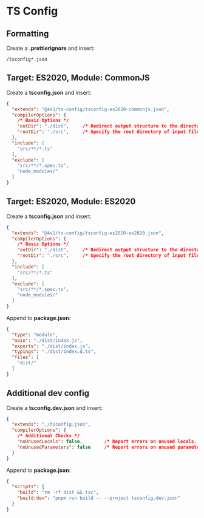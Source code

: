 # TS Config

## Formatting

Create a **.prettierignore** and insert:

```text
/tsconfig*.json
```

## Target: ES2020, Module: CommonJS

Create a **tsconfig.json** and insert:

```json
{
  "extends": "@4s1/ts-config/tsconfig-es2020-commonjs.json",
  "compilerOptions": {
    /* Basic Options */
    "outDir": "./dist",     /* Redirect output structure to the directory. */
    "rootDir": "./src",     /* Specify the root directory of input files. Use to control the output directory structure with --outDir. */
  },
  "include": [
    "src/**/*.ts"
  ],
  "exclude": [
    "src/**/*.spec.ts",
    "node_modules/"
  ]
}
```

## Target: ES2020, Module: ES2020

Create a **tsconfig.json** and insert:

```json
{
  "extends": "@4s1/ts-config/tsconfig-es2020-es2020.json",
  "compilerOptions": {
    /* Basic Options */
    "outDir": "./dist",     /* Redirect output structure to the directory. */
    "rootDir": "./src",     /* Specify the root directory of input files. Use to control the output directory structure with --outDir. */
  },
  "include": [
    "src/**/*.ts"
  ],
  "exclude": [
    "src/**/*.spec.ts",
    "node_modules/"
  ]
}
```

Append to **package.json**:

```json
{
  "type": "module",
  "main": "./dist/index.js",
  "exports": "./dist/index.js",
  "typings": "./dist/index.d.ts",
  "files": [
    "dist/"
  ]
}
```

## Additional dev config

Create a **tsconfig.dev.json** and insert:

```json
{
  "extends": "./tsconfig.json",
  "compilerOptions": {
    /* Additional Checks */
    "noUnusedLocals": false,        /* Report errors on unused locals. */
    "noUnusedParameters": false     /* Report errors on unused parameters. */
  }
}
```

Append to **package.json**:

```json
{
  "scripts": {
    "build": "rm -rf dist && tsc",
    "build:dev": "pnpm run build -- --project tsconfig.dev.json"
  }
}
```
